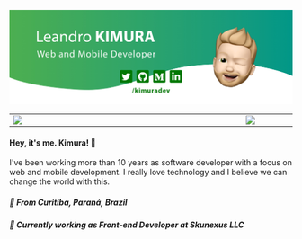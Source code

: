 ![header](https://github.com/kimuradev/kimuradev/blob/master/github_header.jpg)

<center>
<table>
  <tr style="border: none;">
      <td style="border: none;"><img width="400px" align="left" src="https://github-readme-stats.vercel.app/api/top-langs/?username=kimuradev&layout=compact&hide=html&theme=vue" /></td>
      <td style="border: none;"><img width="495px" align="left" src="https://github-readme-stats.vercel.app/api?username=kimuradev&theme=vue" /></td>
  </tr>   
</table>
</center>

<h4 align="left">
  Hey, it's me. Kimura! 👋
</h4>
<p align="left">
  I've been working more than 10 years as software developer with a focus on web and mobile development. I really love technology and I believe we can change the world with this.
</p>
<h5 align="left">
  📌  From <b>Curitiba</b>, <b>Paraná</b>, <b>Brazil</b>  
</h5>

<h5 align="left">💼 Currently working as Front-end Developer at Skunexus LLC </h5>

<!--
**kimuradev/kimuradev** is a ✨ _special_ ✨ repository because its `README.md` (this file) appears on your GitHub profile.

Here are some ideas to get you started:

- 🔭 I’m currently working on ...
- 🌱 I’m currently learning ...
- 👯 I’m looking to collaborate on ...
- 🤔 I’m looking for help with ...
- 💬 Ask me about ...
- 📫 How to reach me: ...
- 😄 Pronouns: ...
- ⚡ Fun fact: ...
-->
